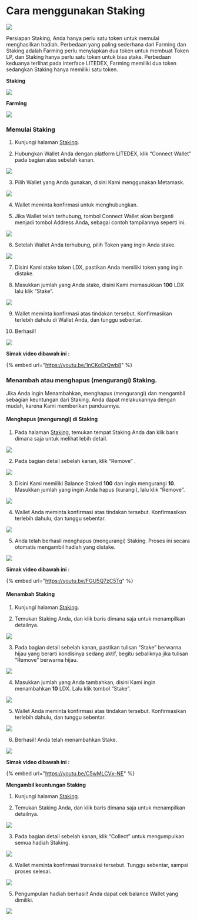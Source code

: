 # Cara menggunakan Staking

![](../../.gitbook/assets/9.-how-to-staking%20%281%29.svg)

Persiapan Staking, Anda hanya perlu satu token untuk memulai menghasilkan hadiah. Perbedaan yang paling sederhana dari Farming dan Staking adalah Farming perlu menyiapkan dua token untuk membuat Token LP, dan Staking hanya perlu satu token untuk bisa stake. Perbedaan keduanya terlihat pada interface LITEDEX, Farming memiliki dua token sedangkan Staking hanya memiliki satu token.‌

**Staking**

![](../../.gitbook/assets/40234036-07a0-407e-ae4c-2fa07663c10a_1_105_c.jpeg)

**Farming**

![](../../.gitbook/assets/c2d1385f-0068-47e3-a0a2-f0aeb0f1df4e_1_105_c.jpeg)

### **Memulai Staking** <a id="memulai-staking"></a>

1. Kunjungi halaman [Staking](https://app.litedex.io/staking).‌

2. Hubungkan Wallet Anda dengan platform LITEDEX, klik “Connect Wallet” pada bagian atas sebelah kanan.‌

![](../../.gitbook/assets/d050b3a2-7c95-4952-aee4-9ba007058eff_4_5005_c.jpeg)

3. Pilih Wallet yang Anda gunakan, disini Kami menggunakan Metamask.‌

![](../../.gitbook/assets/ecaa01a7-4e71-4cb0-ad18-58da68c83775_1_105_c.jpeg)

4. Wallet meminta konfirmasi untuk menghubungkan.‌

5. Jika Wallet telah terhubung, tombol Connect Wallet akan berganti menjadi tombol Address Anda, sebagai contoh tampilannya seperti ini.‌

![](../../.gitbook/assets/89c43009-faf6-4614-b50b-5eba33e6756d_4_5005_c%20%281%29.jpeg)

6. Setelah Wallet Anda terhubung, pilih Token yang ingin Anda stake.‌

![](../../.gitbook/assets/626a5980-c2be-4b30-b5ed-423956603c42_1_201_a%20%281%29%20%281%29.jpeg)

7. Disini Kami stake token LDX, pastikan Anda memiliki token yang ingin distake.‌

8. Masukkan jumlah yang Anda stake, disini Kami memasukkan **100** LDX lalu klik “Stake”.‌

![](../../.gitbook/assets/093f8bc6-e51b-455a-9316-dffa0ec9f986_4_5005_c.jpeg)

9. Wallet meminta konfirmasi atas tindakan tersebut. Konfirmasikan terlebih dahulu di Wallet Anda, dan tunggu sebentar.‌

10. Berhasil!‌

![](../../.gitbook/assets/b1deb526-99ba-40da-aeda-f4c16e72deb7_1_201_a%20%283%29.jpeg)

**Simak video dibawah ini :**

{% embed url="https://youtu.be/1nCKoDrQwb8" %}

### Menambah atau menghapus \(mengurangi\) Staking. <a id="menambah-atau-menghapus-mengurangi-staking"></a>

Jika Anda ingin Menambahkan, menghapus \(mengurangi\) dan mengambil sebagian keuntungan dari Staking. Anda dapat melakukannya dengan mudah, karena Kami memberikan panduannya.‌

#### Menghapus \(mengurangi\) di Staking <a id="menghapus-mengurangi-di-staking"></a>

1. Pada halaman [Staking](https://app.litedex.io/staking), temukan tempat Staking Anda dan klik baris dimana saja untuk melihat lebih detail.‌

![](../../.gitbook/assets/b6eefcf2-e453-41f0-b494-63fe23618202_1_201_a.jpeg)

2. Pada bagian detail sebelah kanan, klik “Remove” .‌

![](../../.gitbook/assets/1e032dc4-04cc-47ad-8bd4-3dfafba50ad8_4_5005_c.jpeg)

3. Disini Kami memiliki Balance Staked **100** dan ingin mengurangi **10**. Masukkan jumlah yang ingin Anda hapus \(kurangi\), lalu klik “Remove”.‌

![](../../.gitbook/assets/56a02cb1-06c4-4a69-acfe-cbd7a2b22ffd_4_5005_c%20%281%29.jpeg)

4. Wallet Anda meminta konfirmasi atas tindakan tersebut. Konfirmasikan terlebih dahulu, dan tunggu sebentar.‌

![](../../.gitbook/assets/653a3544-6ce3-444d-bf59-cfadd7caa986_4_5005_c.jpeg)

5. Anda telah berhasil menghapus \(mengurangi\) Staking. Proses ini secara otomatis mengambil hadiah yang distake.‌

![](../../.gitbook/assets/b1deb526-99ba-40da-aeda-f4c16e72deb7_1_201_a%20%282%29.jpeg)

**Simak video dibawah ini :**

{% embed url="https://youtu.be/FGU5Q7zC5Tg" %}

#### Menambah Staking <a id="menambah-staking"></a>

1. Kunjungi halaman [Staking](https://app.litedex.io/staking).‌

2. Temukan Staking Anda, dan klik baris dimana saja untuk menampilkan detailnya.‌

![](../../.gitbook/assets/f706c51a-7461-49f9-bda9-885ff6d82e6f_1_105_c.jpeg)

3. Pada bagian detail sebelah kanan, pastikan tulisan “Stake” berwarna hijau yang berarti kondisinya sedang aktif, begitu sebaliknya jika tulisan “Remove” berwarna hijau.‌

![](../../.gitbook/assets/5f9779d8-9221-4693-90e2-90cd708afe0c_4_5005_c.jpeg)

4. Masukkan jumlah yang Anda tambahkan, disini Kami ingin menambahkan **10** LDX. Lalu klik tombol “Stake”.‌

![](../../.gitbook/assets/4a45f6c2-7ca7-4c3a-b2f4-fd227d705d8f_4_5005_c.jpeg)

5. Wallet Anda meminta konfirmasi atas tindakan tersebut. Konfirmasikan terlebih dahulu, dan tunggu sebentar.‌

![](../../.gitbook/assets/9f0a6e16-654c-43b0-94da-857bc10b8793_4_5005_c.jpeg)

6. Berhasil! Anda telah menambahkan Stake.‌

![](../../.gitbook/assets/b1deb526-99ba-40da-aeda-f4c16e72deb7_1_201_a.jpeg)

**Simak video dibawah ini :**

{% embed url="https://youtu.be/C5wMLCVx-NE" %}

**Mengambil keuntungan Staking**‌

1. Kunjungi halaman [Staking](https://litedex-app.vercel.app/staking).‌

2. Temukan Staking Anda, dan klik baris dimana saja untuk menampilkan detailnya.‌

![](../../.gitbook/assets/c544a3a9-0ec0-40e8-bf4a-14c0537c9298_1_105_c.jpeg)

3. Pada bagian detail sebelah kanan, klik “Collect” untuk mengumpulkan semua hadiah Staking.‌

![](../../.gitbook/assets/b57576af-4e75-413f-9edf-adbf64612788_4_5005_c.jpeg)

4. Wallet meminta konfirmasi transaksi tersebut. Tunggu sebentar, sampai proses selesai.‌

![](../../.gitbook/assets/aebfc007-42f2-4e4f-becf-19e3676551cb_4_5005_c.jpeg)

5. Pengumpulan hadiah berhasil! Anda dapat cek balance Wallet yang dimiliki.

![](../../.gitbook/assets/01218e78-2dbf-40a9-9d21-eaa501b1ee48_4_5005_c.jpeg)

